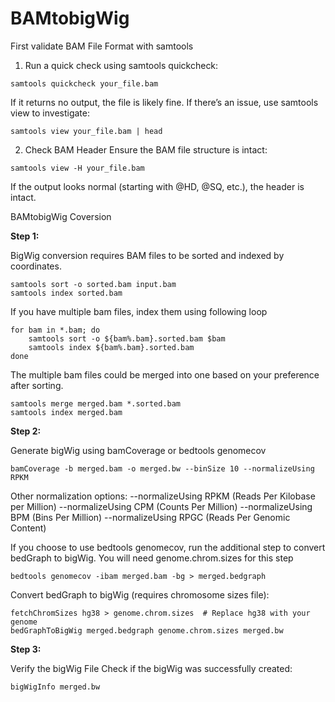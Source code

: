 # BAMtobigWig

First validate BAM File Format with samtools
1. Run a quick check using samtools quickcheck:

```
samtools quickcheck your_file.bam
```
If it returns no output, the file is likely fine. If there’s an issue, use samtools view to investigate:

```
samtools view your_file.bam | head
```

2. Check BAM Header
Ensure the BAM file structure is intact:

```
samtools view -H your_file.bam
```

If the output looks normal (starting with @HD, @SQ, etc.), the header is intact.


BAMtobigWig Coversion

**Step 1:**

BigWig conversion requires BAM files to be sorted and indexed by coordinates.

```
samtools sort -o sorted.bam input.bam
samtools index sorted.bam
```
If you have multiple bam files, index them using following loop
```
for bam in *.bam; do
    samtools sort -o ${bam%.bam}.sorted.bam $bam
    samtools index ${bam%.bam}.sorted.bam
done
```

The multiple bam  files could be merged into one based on your preference after sorting.
```
samtools merge merged.bam *.sorted.bam
samtools index merged.bam
```

**Step 2:**

Generate bigWig using bamCoverage or bedtools genomecov
```
bamCoverage -b merged.bam -o merged.bw --binSize 10 --normalizeUsing RPKM
```
Other normalization options:
--normalizeUsing RPKM (Reads Per Kilobase per Million)
--normalizeUsing CPM (Counts Per Million)
--normalizeUsing BPM (Bins Per Million)
--normalizeUsing RPGC (Reads Per Genomic Content)

If you choose to use bedtools genomecov, run the additional step to convert bedGraph to bigWig.
You will need genome.chrom.sizes for this step
```
bedtools genomecov -ibam merged.bam -bg > merged.bedgraph
```
Convert bedGraph to bigWig (requires chromosome sizes file):
```
fetchChromSizes hg38 > genome.chrom.sizes  # Replace hg38 with your genome
bedGraphToBigWig merged.bedgraph genome.chrom.sizes merged.bw
```

**Step 3:** 

Verify the bigWig File
Check if the bigWig was successfully created:

```
bigWigInfo merged.bw
```

